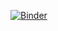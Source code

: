 [![Binder](https://mybinder.org/badge_logo.svg)](https://mybinder.org/v2/gh/Froodooo/notebook_soccer/HEAD?labpath=Home.ipynb)
